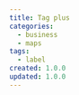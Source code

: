 ```yaml
---
title: Tag plus
categories:
  - business
  - maps
tags:
  - label
created: 1.0.0
updated: 1.0.0
---
```

